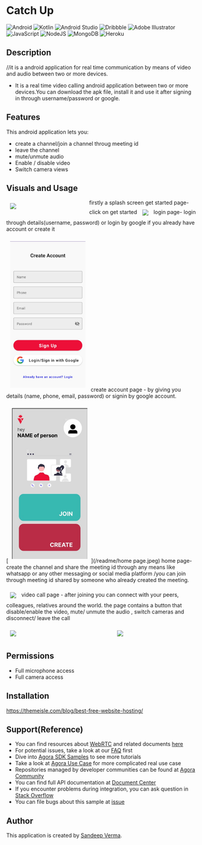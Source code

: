 # Catch Up

![Android](https://img.shields.io/badge/Android-3DDC84?style=for-the-badge&logo=android&logoColor=white)
![Kotlin](https://img.shields.io/badge/kotlin-%237F52FF.svg?style=for-the-badge&logo=kotlin&logoColor=white)
![Android Studio](https://img.shields.io/badge/Android%20Studio-3DDC84.svg?style=for-the-badge&logo=android-studio&logoColor=white)
![Dribbble](https://img.shields.io/badge/Dribbble-EA4C89?style=for-the-badge&logo=dribbble&logoColor=white)
![Adobe Illustrator](https://img.shields.io/badge/adobe%20illustrator-%23FF9A00.svg?style=for-the-badge&logo=adobe%20illustrator&logoColor=white)
![JavaScript](https://img.shields.io/badge/javascript-%23323330.svg?style=for-the-badge&logo=javascript&logoColor=%23F7DF1E)
![NodeJS](https://img.shields.io/badge/node.js-6DA55F?style=for-the-badge&logo=node.js&logoColor=white)
![MongoDB](https://img.shields.io/badge/MongoDB-%234ea94b.svg?style=for-the-badge&logo=mongodb&logoColor=white)
![Heroku](https://img.shields.io/badge/heroku-%23430098.svg?style=for-the-badge&logo=heroku&logoColor=white)

## Description

//it is a android application for real time communication by means of video and audio between two or more devices.
- It is a real time video calling android application between two or more devices.You can download the apk file, install it and use it after signing in through username/password or google.

## Features

This android application lets you:

- create a channel/join a channel throug meeting id
- leave the channel
- mute/unmute audio
- Enable / disable video
- Switch camera views

## Visuals and Usage

[<img src="/readme/---" align="left"
width="200"
    hspace="10" vspace="10">](/readme/---)
firstly a splash screen
get started page-click on get started 
[<img src="/readme/---" align="center"
width="200"
    hspace="10" vspace="10">](/readme/---)
login page- login through details(username, password) or login by google if you already have account or create it

<img src="/readme/create-account page.jpeg" width="200" hspace="10" vspace="10">
create account page - by giving you details (name, phone, email, password) or signin by google account.

[<img src="/readme/home page.jpeg" width="200" hspace="10" vspace="10">](/readme/home page.jpeg)
home page- create the channel and share the meeting id through any means like whatsapp or any other messaging or social media platform /you can join through meeting id
shared by someone who already created the meeting.

[<img src="/readme/---" align="center"
width="200"
    hspace="10" vspace="10">](/readme/---)
video call page - after joining you can connect with your peers, colleagues, relatives around the world. the page contains a button that disable/enable the video, mute/ unmute the audio , switch cameras and disconnect/ leave the call


[<img src="/readme/---" align="center"
width="200"
    hspace="10" vspace="10">](/readme/---)
[<img src="/readme/---" align="right"
width="200"
    hspace="10" vspace="10">](/readme/---)

## Permissions

- Full microphone access	
- Full camera access


## Installation

https://themeisle.com/blog/best-free-website-hosting/

## Support(Reference)

- You can find resources about [WebRTC](https://webrtc.org/) and related documents [here](https://developer.mozilla.org/en-US/docs/Web/API/WebRTC_API/Signaling_and_video_calling)
- For potential issues, take a look at our [FAQ](https://docs.agora.io/en/faq) first
- Dive into [Agora SDK Samples](https://github.com/AgoraIO) to see more tutorials
- Take a look at [Agora Use Case](https://github.com/AgoraIO-usecase) for more complicated real use case
- Repositories managed by developer communities can be found at [Agora Community](https://github.com/AgoraIO-Community)
- You can find full API documentation at [Document Center](https://docs.agora.io/en/)
- If you encounter problems during integration, you can ask question in [Stack Overflow](https://stackoverflow.com/questions/tagged/agora.io)
- You can file bugs about this sample at [issue](https://github.com/AgoraIO/Basic-Video-Call/issues)



## Author 
This application is created by [Sandeep Verma](https://github.com/san-13).
